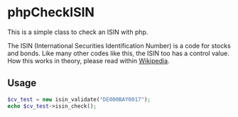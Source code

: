 # phpCheckISIN
This is a simple class to check an ISIN with php.

The ISIN (International Securities Identification Number) is a code for stocks and bonds. Like many other codes like this, the ISIN too has a control value. 
How this works in theory, please read within [Wikipedia](https://de.wikipedia.org/wiki/Internationale_Wertpapierkennnummer).

## Usage

```php
$cv_test = new isin_validate("DE000BAY0017");
echo $cv_test->isin_check();
```
